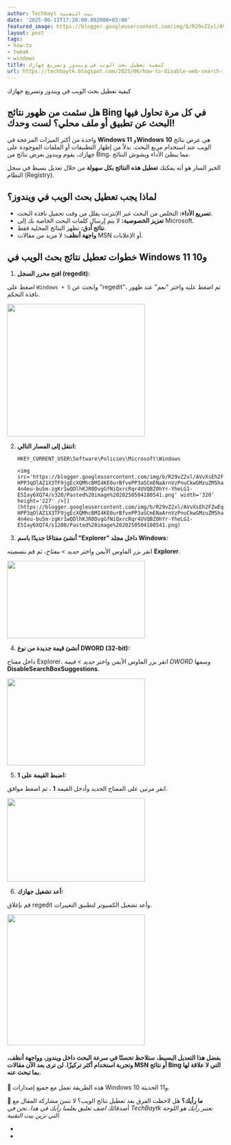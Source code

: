 ```yaml
---
author: Techbayt بيت التقنية
date: '2025-06-13T17:28:00.002000+03:00'
featured_image: https://blogger.googleusercontent.com/img/b/R29vZ2xl/AVvXsEiE6FPvu-ZBfvoUAso1gyJujFSCJml6omRWngAlGL3sEatI0_2sgHxaBO7T659RB_9qEtZvohPWAPEf_UlJ8qtYrF9rjLnPz3rdjl__gBYVbTU6WhLeUWgHLbj4qPm87RIntSnL5gJfhYu4rz8N_R15X53mIIqx_H90Mo1sT7gqDkgdg5hiNnenqGpxgrM/s320/Pasted%20image%2020250504180528.png
layout: post
tags:
- how-to
- tweak
- windows
title: كيفية تعطيل بحث الويب في ويندوز وتسريع جهازك
url: https://techbaytk.blogspot.com/2025/06/how-to-disable-web-search-in-windows-and-speed-up-your-device.html
---
```


كيفية تعطيل بحث الويب في ويندوز وتسريع جهازك

## **هل سئمت من ظهور نتائج Bing في كل مرة تحاول فيها البحث عن تطبيق أو ملف محلي؟ لست وحدك!**

واحدة من أكثر الميزات المزعجة في **Windows 11** و**Windows 10** هي عرض نتائج الويب عند استخدام مربع البحث. بدلاً من إظهار التطبيقات أو الملفات الموجودة على جهازك، يقوم ويندوز بعرض نتائج من Bing، مما يبطئ الأداء ويشوش النتائج.

الخبر السار هو أنه يمكنك **تعطيل هذه النتائج بكل سهولة** من خلال تعديل بسيط في سجل النظام (Registry).

## لماذا يجب تعطيل بحث الويب في ويندوز؟

  * **تسريع الأداء:** التخلص من البحث عبر الإنترنت يقلل من وقت تحميل نافذة البحث.
  * **تعزيز الخصوصية:** لا يتم إرسال كلمات البحث الخاصة بك إلى Microsoft.
  * **نتائج أدق:** تظهر النتائج المحلية فقط.
  * **واجهة أنظف:** لا مزيد من مقالات MSN أو الإعلانات.



## خطوات تعطيل نتائج بحث الويب في Windows 11 و10

  1. **افتح محرر السجل (regedit):**

اضغط على `Windows + S` وابحث عن "regedit"، ثم اضغط عليه واختر "نعم" عند ظهور نافذة التحكم.

<img src='https://blogger.googleusercontent.com/img/b/R29vZ2xl/AVvXsEiE6FPvu-ZBfvoUAso1gyJujFSCJml6omRWngAlGL3sEatI0_2sgHxaBO7T659RB_9qEtZvohPWAPEf_UlJ8qtYrF9rjLnPz3rdjl__gBYVbTU6WhLeUWgHLbj4qPm87RIntSnL5gJfhYu4rz8N_R15X53mIIqx_H90Mo1sT7gqDkgdg5hiNnenqGpxgrM/s320/Pasted%20image%2020250504180528.png' width='320' height='308' />[](https://blogger.googleusercontent.com/img/b/R29vZ2xl/AVvXsEiE6FPvu-ZBfvoUAso1gyJujFSCJml6omRWngAlGL3sEatI0_2sgHxaBO7T659RB_9qEtZvohPWAPEf_UlJ8qtYrF9rjLnPz3rdjl__gBYVbTU6WhLeUWgHLbj4qPm87RIntSnL5gJfhYu4rz8N_R15X53mIIqx_H90Mo1sT7gqDkgdg5hiNnenqGpxgrM/s1200/Pasted%20image%2020250504180528.png)

  2. **انتقل إلى المسار التالي:**
         
         HKEY_CURRENT_USER\Software\Policies\Microsoft\Windows 
         
         <img src='https://blogger.googleusercontent.com/img/b/R29vZ2xl/AVvXsEh2FZwEq49nF7XUYOPrYQb2sKfEzcs3l3pkH1o_vuRfUIyxLHhAnc-HPP3qOlAZ1X3TF9jgEcXQMhcBMI4KE0urBfvePP3aSCmENaArnVzPnuCkwGMzuZM5haz-4n4eu-bu5m-zgKr1wQDlhKJR0DvgGfNiQxrcRqr4UVQBZ0hYr-YheLG1-E5Iay6XQ74/s320/Pasted%20image%2020250504180541.png' width='320' height='227' />[](https://blogger.googleusercontent.com/img/b/R29vZ2xl/AVvXsEh2FZwEq49nF7XUYOPrYQb2sKfEzcs3l3pkH1o_vuRfUIyxLHhAnc-HPP3qOlAZ1X3TF9jgEcXQMhcBMI4KE0urBfvePP3aSCmENaArnVzPnuCkwGMzuZM5haz-4n4eu-bu5m-zgKr1wQDlhKJR0DvgGfNiQxrcRqr4UVQBZ0hYr-YheLG1-E5Iay6XQ74/s1200/Pasted%20image%2020250504180541.png)
         
           
           
         

  3. **أنشئ مفتاحًا جديدًا باسم "Explorer" داخل مجلد Windows:**

انقر بزر الماوس الأيمن واختر *جديد > مفتاح*، ثم قم بتسميته **Explorer**.

<img src='https://blogger.googleusercontent.com/img/b/R29vZ2xl/AVvXsEiwxJwy5sYVCZLZh2lA2qLVovB3Qa3BbkrXaOWVWacHnaMrWL8qM6lv3HHHM3nw-60KqnMo0gpeM0lfZ4fLUy-wcjQ6ybz4ZfHp3w5ixUWrT_10i8ZmacNNhzyyDtaA7IPMnPAu1wOS-r_N-6BcC6E2KUxaxZ4CaHTI1aDuT2o4oXPIEzFfETpNMlFM_P8/s320/gq6sWJHeQBeo5Mtrja4NT6-1200-80.png.webp' width='320' height='180' />[](https://blogger.googleusercontent.com/img/b/R29vZ2xl/AVvXsEiwxJwy5sYVCZLZh2lA2qLVovB3Qa3BbkrXaOWVWacHnaMrWL8qM6lv3HHHM3nw-60KqnMo0gpeM0lfZ4fLUy-wcjQ6ybz4ZfHp3w5ixUWrT_10i8ZmacNNhzyyDtaA7IPMnPAu1wOS-r_N-6BcC6E2KUxaxZ4CaHTI1aDuT2o4oXPIEzFfETpNMlFM_P8/s601/gq6sWJHeQBeo5Mtrja4NT6-1200-80.png.webp)

  


  4. **أنشئ قيمة جديدة من نوع DWORD (32-bit):**

داخل مفتاح Explorer، انقر بزر الماوس الأيمن واختر *جديد > قيمة DWORD* وسمها **DisableSearchBoxSuggestions**.

<img src='https://blogger.googleusercontent.com/img/b/R29vZ2xl/AVvXsEgrNeMAv3PCCYy4Q9qXXet0mju1g-PzPWEqI7WB54XiKzb9epmXGd7hsTkz0KUPiwgTqfhjTqKvvr2R2MDcnpyQmDaSWu2XAk6RrgMbN9EhfkpjxpMX22vb0SKLoR1AUCw5s23UQwKpAtdHzKczS5cwfbHgiNSnZIaSPHbhvKHQVsxSEP10uyHpl5tTOgs/s320/VP7zt7SmCDyytmy5ztwCMJ-1200-80.png.webp' width='320' height='202' />[](https://blogger.googleusercontent.com/img/b/R29vZ2xl/AVvXsEgrNeMAv3PCCYy4Q9qXXet0mju1g-PzPWEqI7WB54XiKzb9epmXGd7hsTkz0KUPiwgTqfhjTqKvvr2R2MDcnpyQmDaSWu2XAk6RrgMbN9EhfkpjxpMX22vb0SKLoR1AUCw5s23UQwKpAtdHzKczS5cwfbHgiNSnZIaSPHbhvKHQVsxSEP10uyHpl5tTOgs/s1200/VP7zt7SmCDyytmy5ztwCMJ-1200-80.png.webp)

  


  5. **اضبط القيمة على 1:**

انقر مرتين على المفتاح الجديد وأدخل القيمة **1** ، ثم اضغط موافق.

<img src='https://blogger.googleusercontent.com/img/b/R29vZ2xl/AVvXsEgTeFF3goF-wFsZOR7F6d4Hn3YyuUvoI36YeZ1vaZpmjKd2vneAeyXRjhST-zz4pOi08d8Z1ilb-smyDz416pMPOArOPt_gtA9q022pI8PxJMPiyy0G1GYIu5ABueSlEbFyRVpnJkPe369ieRgNg5vjCPan96wpUCVGSb1dy4xZKgg7Li12T99d35j6WL0/s320/gvnWEq7gjTqQZraadjQBxd-1200-80.jpg.webp' width='320' height='194' />[](https://blogger.googleusercontent.com/img/b/R29vZ2xl/AVvXsEgTeFF3goF-wFsZOR7F6d4Hn3YyuUvoI36YeZ1vaZpmjKd2vneAeyXRjhST-zz4pOi08d8Z1ilb-smyDz416pMPOArOPt_gtA9q022pI8PxJMPiyy0G1GYIu5ABueSlEbFyRVpnJkPe369ieRgNg5vjCPan96wpUCVGSb1dy4xZKgg7Li12T99d35j6WL0/s605/gvnWEq7gjTqQZraadjQBxd-1200-80.jpg.webp)

  


  6. **أعد تشغيل جهازك:**

قم بإغلاق regedit وأعد تشغيل الكمبيوتر لتطبيق التغييرات.

<img src='https://blogger.googleusercontent.com/img/b/R29vZ2xl/AVvXsEghcQBmfLkQ2iHo5dulcBGJleCQpbhCzt_sZut-kRiPUlUqhR6OVZbC5obNPzzakMzRwq8KFvoAbiHNDux_b3WerPbiJhxVag1cuH4cQcLumpBjTptUsv3tB0DhvBQvXBO-MaiBlQlMt-iQlHehyfObNEkNCmsvuCiyCjcy2VxEQG-29qdQ1f62fm977S4/s320/nZbtrSTRAdm4mEnckNnwDV-1200-80.png.webp' width='320' height='304' />[](https://blogger.googleusercontent.com/img/b/R29vZ2xl/AVvXsEghcQBmfLkQ2iHo5dulcBGJleCQpbhCzt_sZut-kRiPUlUqhR6OVZbC5obNPzzakMzRwq8KFvoAbiHNDux_b3WerPbiJhxVag1cuH4cQcLumpBjTptUsv3tB0DhvBQvXBO-MaiBlQlMt-iQlHehyfObNEkNCmsvuCiyCjcy2VxEQG-29qdQ1f62fm977S4/s1200/nZbtrSTRAdm4mEnckNnwDV-1200-80.png.webp)

  





#### بفضل هذا التعديل البسيط، ستلاحظ تحسنًا في سرعة البحث داخل ويندوز، وواجهة أنظف، وتجربة استخدام أكثر تركيزًا. لن ترى بعد الآن مقالات MSN أو نتائج Bing التي لا علاقة لها بما تبحث عنه.

🔧 هذه الطريقة تعمل مع جميع إصدارات Windows 10 و11 الحديثة.

**💬 ما رأيك؟** هل لاحظت الفرق بعد تعطيل نتائج الويب؟ لا تنسَ مشاركة المقال مع أصدقائك *اضف تعليق يعلمنا رأيك في هذا. نحن في TechBaytk نعتبر رأيك هو اللوحة التي تزين بيت التقنية.*

*  
*
